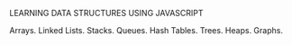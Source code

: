 LEARNING DATA STRUCTURES USING JAVASCRIPT

Arrays.
Linked Lists. 
Stacks.
Queues.
Hash Tables. 
Trees. 
Heaps. 
Graphs.